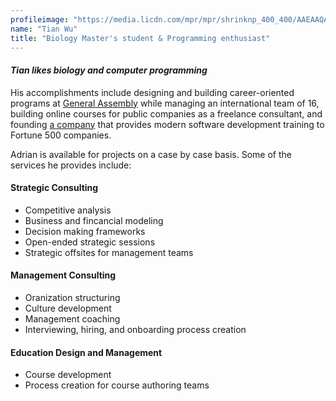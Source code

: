 ```yaml
---
profileimage: "https://media.licdn.com/mpr/mpr/shrinknp_400_400/AAEAAQAAAAAAAAVeAAAAJGFmNmZkZWUwLWYxOTMtNGIyMC05OWJlLTJmZjhhN2UxNGQyYQ.jpg"
name: "Tian Wu"
title: "Biology Master's student & Programming enthusiast"
---
```


#### *Tian likes biology and computer programming*

His accomplishments include designing and building career-oriented programs at [General Assembly](http://generalassemb.ly) while managing an international team of 16, building online courses for public companies as a freelance consultant, and founding [a company](http://www.wheelhouse.io) that provides modern software development training to Fortune 500 companies.

Adrian is available for projects on a case by case basis. Some of the services he provides include:

#### Strategic Consulting
* Competitive analysis
* Business and fincancial modeling
* Decision making frameworks
* Open-ended strategic sessions
* Strategic offsites for management teams

#### Management Consulting
* Oranization structuring
* Culture development
* Management coaching
* Interviewing, hiring, and onboarding process creation

#### Education Design and Management
* Course development
* Process creation for course authoring teams
